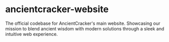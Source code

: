# ancientcracker-website
The official codebase for AncientCracker's main website. Showcasing our mission to blend ancient wisdom with modern solutions through a sleek and intuitive web experience.
